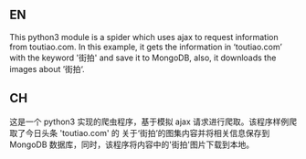 ## EN

This python3 module is a spider which uses ajax to request information from toutiao.com. In this example, it gets the information in ‘toutiao.com’ with the keyword '街拍' and save it to MongoDB, also, it downloads the images about ’街拍‘.

## CH

这是一个 python3 实现的爬虫程序，基于模拟 ajax 请求进行爬取。该程序样例爬取了今日头条 'toutiao.com' 的 关于‘街拍’的图集内容并将相关信息保存到 MongoDB 数据库，同时，该程序将内容中的'街拍'图片下载到本地。